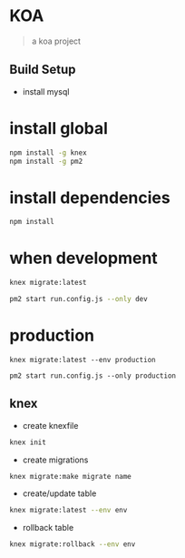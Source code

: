 # KOA

>a  koa project

## Build Setup
* install mysql

# install global
```bash
npm install -g knex
npm install -g pm2
```
# install dependencies
``` bash
npm install
```
# when development
``` bash
knex migrate:latest

pm2 start run.config.js --only dev
```
# production
```
knex migrate:latest --env production

pm2 start run.config.js --only production 
```

## knex 
* create knexfile
```bash 
knex init 
```
* create migrations

```bash 
knex migrate:make migrate name
```
* create/update table

```bash
knex migrate:latest --env env
```
* rollback table

```bash
knex migrate:rollback --env env
```
